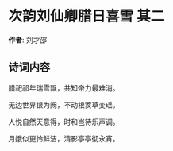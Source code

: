 # 次韵刘仙卿腊日喜雪  其二

**作者**: 刘才邵

## 诗词内容

腊祀祁年瑞雪飘，共知帝力最难消。

无边世界银为阙，不动根荄草变瑶。

人悦自然天意得，时和岂待乐声调。

月娥似更怜鲜洁，清影亭亭彻永宵。

